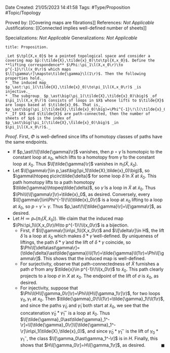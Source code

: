 <div class="topSpace"></div>

Date Created: 21/05/2023 14:41:58
Tags: #Type/Proposition #Topic/Topology

Proved by: [[Covering maps are fibrations]]
References: _Not Applicable_
Justifications: [[Connected implies well-defined number of sheets]]

Specializations: _Not Applicable_
Generalizations: _Not Applicable_

``` ad-Proposition
title: Proposition.

_Let $\tpl{X,x_0}$ be a pointed topological space and consider a covering map $p:(\tilde{X},\tilde{x}_0)\to\tpl{X,x_0}$. Define the **lifting correspondence** $\Phi:\pi_1\l(X,x_0\r)\to p^{-1}\!\l(x_0\r)$ which maps $\l[\gamma\r]\mapsto\tilde{\gamma}\l(1\r)$. Then the following properties hold._
* _The induced map_ $p_\ast:\pi_1(\tilde{X},\tilde{x}_0)\to\pi_1\l(X,x_0\r)$ _is injective._
* _The subgroup_ $p_\ast\big(\pi_1(\tilde{X},\tilde{x}_0)\big)$ _of $\pi_1\l(X,x_0\r)$ consists of loops in $X$ whose lifts to $\tilde{X}$ are loops based at $\tilde{x}_0$. That is,_ $p_\ast\big(\pi_1(\tilde{X},\tilde{x}_0)\big)=\Phi^{-1}\!\l(\tilde{x}_0\r)$_._
* _If $X$ and $\tilde{X}$ are path-connected, then the number of sheets of $p$ is the index of_ $p_\ast\big(\pi_1(\tilde{X},\tilde{x}_0)\big)$ _in $\pi_1\l(X,x_0\r)$._

```

_Proof_. First, $\Phi$ is well-defined since lifts of homotopy classes of paths have the same endpoints.
* If $p_\ast\!\l[\tilde{\gamma}\r]$ vanishes, then $p\circ\tilde{\gamma}$ is homotopic to the constant loop at $x_0$, which lifts to a homotopy from $\tilde{\gamma}$ to the constant loop at $\tilde{x}_0$. Thus $\l[\tilde{\gamma}\r]$ vanishes in $\pi_1(\tilde{X},\tilde{x}_0)$.
* Let $\l[\gamma\r]\in p_\ast\big(\pi_1(\tilde{X},\tilde{x}_0)\big)$, so $\gamma\htopeq p\circ\tilde{\delta}$ for some loop $\tilde{\delta}$ in $\tilde{X}$ at $\tilde{x}_0$. This path homotopy lifts to a path homotopy $\tilde{\gamma}\htopeq\tilde{\delta}$, so $\tilde{\gamma}$ is a loop in $\tilde{X}$ at $\tilde{x}_0$. Thus $\Phi\l(\l[\gamma\r]\r)=\tilde{x}_0$, as desired. Conversely, every $\l[\gamma\r]\in\Phi^{-1}\!\l(\tilde{x}_0\r)$ is a loop at $x_0$ lifting to a loop at $\tilde{x}_0$, so $p\circ\tilde{\gamma}=\gamma$. Thus $p_\ast\!\l[\tilde{\gamma}\r]=\l[\gamma\r]$, as desired.
* Let $H\coloneqq p_\ast\big(\pi_1(\tilde{X},\tilde{x}_0)\big)$. We claim that the induced map $\Phi:\pi_1\l(X,x_0\r)/H\to p^{-1}\!\l(x_0\r)$ is a bijection.
    * First, if $\l[\gamma\r]\in\pi_1\l(X,x_0\r)$ and $\l[\delta\r]\in H$, the lift $\tilde{\delta}$ is a loop at $\tilde{x}_0$ which makes $\tilde{\delta}\ast\tilde{\gamma}$ well-defined. By uniqueness of liftings, the path $\tilde{\delta}\ast\tilde{\gamma}$ and the lift of $\delta\ast\gamma$ coincide, so $\Phi\l[\delta\ast\gamma\r]=(\tilde{\delta}\ast\tilde{\gamma})\l(1\r)=\tilde{\gamma}\l(1\r)=\Phi\l[\gamma\r]$. This shows that the induced map is well-defined.
    * For surjectivity, observe that path-connectedness of $\tilde{X}$ furnishes a path $\tilde{\sigma}$ from any $\tilde{x}\in p^{-1}\!\l(x_0\r)$ to $\tilde{x}_0$. This path clearly projects to a loop $\sigma$ in $X$ at $x_0$. The endpoint of the lift of $\sigma$ is $\tilde{x}_0$, as desired.
    * For injectivity, suppose that $\Phi\l(H\l[\gamma_0\r]\r)=\Phi\l(H\l[\gamma_1\r]\r)$, for two loops $\gamma_0,\gamma_1$ at $x_0$. Then $\tilde{\gamma}_0\!\l(1\r)=\tilde{\gamma}_1\!\l(1\r)$, and since the paths $\tilde{\gamma}_0$ and $\tilde{\gamma}_1$ both start at $\tilde{x}_0$, we see that the concatenation $\tilde{\gamma}_0\ast\tilde{\gamma}_1^-$ is a loop at $\tilde{x}_0$. Thus $\l[\tilde{\gamma}_0\ast\tilde{\gamma}_1^-\r]=\l[\tilde{\gamma}_0\r]\l[\tilde{\gamma}_1^-\r]\in\pi_1(\tilde{X},\tilde{x}_0)$, and since $\tilde{\gamma}_0\ast\tilde{\gamma}_1^-$ is the lift of $\gamma_0\ast\gamma_1^-$, the class $\l[\gamma_0\ast\gamma_1^-\r]$ is in $H$. Finally, this shows that $H\l[\gamma_0\r]=H\l[\gamma_1\r]$, as desired.<span style="float:right;">$\blacksquare$</span>
